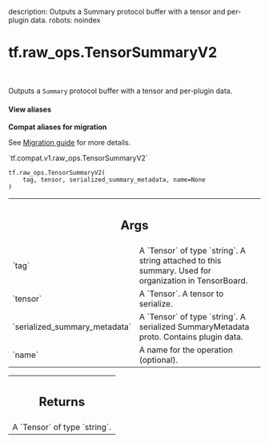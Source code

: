 description: Outputs a Summary protocol buffer with a tensor and per-plugin data.
robots: noindex

# tf.raw_ops.TensorSummaryV2

<!-- Insert buttons and diff -->

<table class="tfo-notebook-buttons tfo-api nocontent" align="left">

</table>



Outputs a `Summary` protocol buffer with a tensor and per-plugin data.

<section class="expandable">
  <h4 class="showalways">View aliases</h4>
  <p>
<b>Compat aliases for migration</b>
<p>See
<a href="https://www.tensorflow.org/guide/migrate">Migration guide</a> for
more details.</p>
<p>`tf.compat.v1.raw_ops.TensorSummaryV2`</p>
</p>
</section>

<pre class="devsite-click-to-copy prettyprint lang-py tfo-signature-link">
<code>tf.raw_ops.TensorSummaryV2(
    tag, tensor, serialized_summary_metadata, name=None
)
</code></pre>



<!-- Placeholder for "Used in" -->


<!-- Tabular view -->
 <table class="responsive fixed orange">
<colgroup><col width="214px"><col></colgroup>
<tr><th colspan="2"><h2 class="add-link">Args</h2></th></tr>

<tr>
<td>
`tag`
</td>
<td>
A `Tensor` of type `string`.
A string attached to this summary. Used for organization in TensorBoard.
</td>
</tr><tr>
<td>
`tensor`
</td>
<td>
A `Tensor`. A tensor to serialize.
</td>
</tr><tr>
<td>
`serialized_summary_metadata`
</td>
<td>
A `Tensor` of type `string`.
A serialized SummaryMetadata proto. Contains plugin
data.
</td>
</tr><tr>
<td>
`name`
</td>
<td>
A name for the operation (optional).
</td>
</tr>
</table>



<!-- Tabular view -->
 <table class="responsive fixed orange">
<colgroup><col width="214px"><col></colgroup>
<tr><th colspan="2"><h2 class="add-link">Returns</h2></th></tr>
<tr class="alt">
<td colspan="2">
A `Tensor` of type `string`.
</td>
</tr>

</table>

